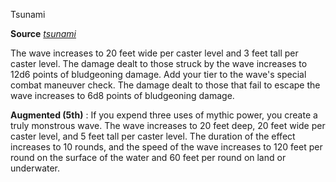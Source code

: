 Tsunami

**Source** [_tsunami_](advanced/spells/tsunami.md#_tsunami)

The wave increases to 20 feet wide per caster level and 3 feet tall per caster level. The damage dealt to those struck by the wave increases to 12d6 points of bludgeoning damage. Add your tier to the wave's special combat maneuver check. The damage dealt to those that fail to escape the wave increases to 6d8 points of bludgeoning damage.

**Augmented (5th)** : If you expend three uses of mythic power, you create a truly monstrous wave. The wave increases to 20 feet deep, 20 feet wide per caster level, and 5 feet tall per caster level. The duration of the effect increases to 10 rounds, and the speed of the wave increases to 120 feet per round on the surface of the water and 60 feet per round on land or underwater.

